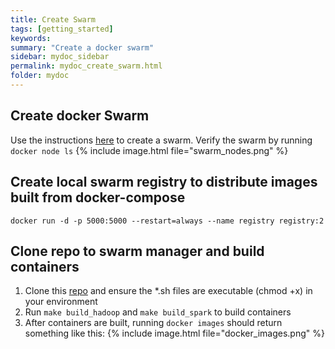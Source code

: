 ```yaml
---
title: Create Swarm
tags: [getting_started]
keywords:
summary: "Create a docker swarm"
sidebar: mydoc_sidebar
permalink: mydoc_create_swarm.html
folder: mydoc
---
```


## Create docker Swarm
Use the instructions [here](https://docs.docker.com/engine/swarm/swarm-tutorial/create-swarm/) to create a swarm.
Verify the swarm by running ```docker node ls```
{% include image.html file="swarm_nodes.png" %}

## Create local swarm registry to distribute images built from docker-compose
```
docker run -d -p 5000:5000 --restart=always --name registry registry:2
```

## Clone repo to swarm manager and build containers
1. Clone this [repo](https://github.com/asoa/hadoop_swarm.git) and ensure the *.sh files
are executable (chmod +x) in your environment
2. Run ```make build_hadoop``` and ```make build_spark``` to build containers
3. After containers are built, running ```docker images``` should return something like this:
{% include image.html file="docker_images.png" %}
